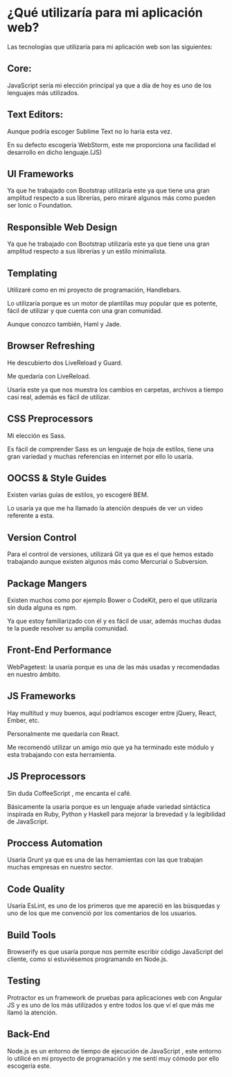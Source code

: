 # ¿Qué utilizaría para mi aplicación web?

  

Las tecnologías que utilizaría para mi aplicación web son las siguientes:

  

 ## Core:

  

JavaScript sería mi elección principal ya que a día de hoy es uno de los lenguajes más utilizados.

  

## Text Editors:

  

Aunque podría escoger Sublime Text no lo haría esta vez.

  

En su defecto escogería WebStorm, este me proporciona una facilidad el desarrollo en dicho lenguaje.(JS)

  

## UI Frameworks

  

Ya que he trabajado con Bootstrap utilizaría este ya que tiene una gran amplitud respecto a sus librerías, pero miraré algunos más como pueden ser Ionic o Foundation.

  

## Responsible Web Design

  

Ya que he trabajado con Bootstrap utilizaría este ya que tiene una gran amplitud respecto a sus librerías y un estilo minimalista.

  

## Templating

  

Utilizaré como en mi proyecto de programación, Handlebars.

  

Lo utilizaría porque es un motor de plantillas muy popular que es potente, fácil de utilizar y que cuenta con una gran comunidad.

  

Aunque conozco también, Haml y Jade.

  

## Browser Refreshing

  

He descubierto dos LiveReload y Guard.

Me quedaría con LiveReload.

Usaría este ya que nos muestra los cambios en carpetas, archivos a tiempo casi real, además es fácil de utilizar.

  

## CSS Preprocessors

  

Mi elección es Sass.

Es fácil de comprender Sass es un lenguaje de hoja de estilos, tiene una gran variedad y muchas referencias en internet por ello lo usaría.

  

## OOCSS & Style Guides

  

Existen varias guías de estilos, yo escogeré BEM.

Lo usaría ya que me ha llamado la atención después de ver un video referente a esta.

  

## Version Control

  
Para el control de versiones, utilizará Git ya que es el que hemos estado trabajando aunque existen algunos más como Mercurial o Subversion.

  
  

## Package Mangers

  

Existen muchos como por ejemplo Bower o CodeKit, pero el que utilizaría sin duda alguna es npm.

  

Ya que estoy familiarizado con él y es fácil de usar, además muchas dudas te la puede resolver su amplia comunidad.

  

## Front-End Performance

  

WebPagetest: la usaría porque es una de las más usadas y recomendadas en nuestro ámbito.

  

## JS Frameworks

  

Hay multitud y muy buenos, aquí podríamos escoger entre jQuery, React, Ember, etc.

  

Personalmente me quedaría con React.

Me recomendó utilizar un amigo mio que ya ha terminado este módulo y esta trabajando con esta herramienta.

  
  

## JS Preprocessors

  

Sin duda CoffeeScript , me encanta el café.

Básicamente la usaria porque es un lenguaje añade variedad sintáctica inspirada en Ruby, Python y Haskell​ para mejorar la brevedad y la legibilidad de JavaScript.

  

## Proccess Automation

  

Usaría Grunt ya que es una de las herramientas con las que trabajan muchas empresas en nuestro sector.

  

## Code Quality

  

Usaría EsLint, es uno de los primeros que me apareció en las búsquedas y uno de los que me convenció por los comentarios de los usuarios.

  

## Build Tools

  

Browserify es que usaría porque nos permite escribir código JavaScript del cliente, como si estuviésemos programando en Node.js.

  

## Testing

  

Protractor es un framework de pruebas para aplicaciones web con Angular JS y es uno de los más utilizados y entre todos los que ví el que más me llamó la atención.

  

## Back-End

  
Node.js es un entorno de tiempo de ejecución de JavaScript , este entorno lo utilicé en mi proyecto de programación y me sentí muy cómodo por ello escogería este.
